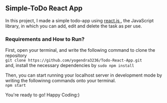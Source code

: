 ## Simple-ToDo React App
In this project, I made a simple todo-app using [react.js ](https://reactjs.org/), the JavaScript library, in which you can add, edit and delete the task as per use.

### Requirements and How to Run?

First, open your terminal, and write the following command to clone the repository <br>
`git clone https://github.com/yogendra3236/Todo-React-App.git`
<br>
and, install the necessary dependencies by `sudo npm install`

Then, you can start running your localhost server in development mode by writing the followinng commands onto your terminal. <br>
`npm start`
<br>

You're ready to go! Happy Coding:)